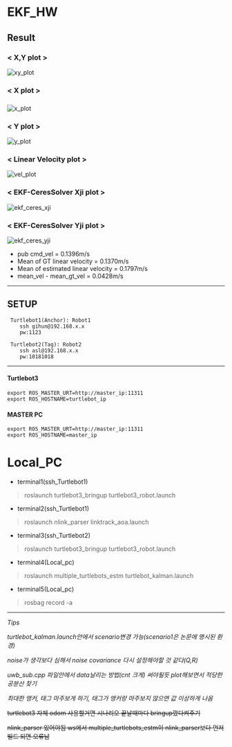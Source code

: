 # EKF_HW
## Result
### < X,Y plot >
![xy_plot](https://github.com/KYH04444/EKF_HW/assets/121211187/d3a8193e-9c89-45b7-bb66-575b90856b21)

### < X plot >

###


![x_plot](https://github.com/KYH04444/EKF_HW/assets/121211187/fa868073-f4fc-483d-be24-f0b132036326)

### < Y plot >


![y_plot](https://github.com/KYH04444/EKF_HW/assets/121211187/26ad6fef-6262-4a2c-81c8-42ea1881584f)


### < Linear Velocity plot >

![vel_plot](https://github.com/KYH04444/EKF_HW/assets/121211187/7621dcdd-e913-419a-87d1-5914031279c0)

### < EKF-CeresSolver Xji plot >

![ekf_ceres_xji](https://github.com/KYH04444/EKF_HW/assets/121211187/e4ea534a-3867-422c-b540-e3363a183e27)

### < EKF-CeresSolver Yji plot >

![ekf_ceres_yji](https://github.com/KYH04444/EKF_HW/assets/121211187/33c3efc3-6bde-4809-9957-69ea0ac8759d)


- pub cmd_vel = 0.1396m/s
- Mean of GT linear velocity = 0.1370m/s
- Mean of estimated linear velocity =  0.1797m/s
- mean_vel - mean_gt_vel = 0.0428m/s
---
## SETUP
     Turtlebot1(Anchor): Robot1
        ssh gihun@192.168.x.x
        pw:1123

     Turtlebot2(Tag): Robot2
        ssh asl@192.168.x.x
        pw:10181018
--- 

#### Turtlebot3

    export ROS_MASTER_URT=http://master_ip:11311
    export ROS_HOSTNAME=turtlebot_ip

#### MASTER PC

    export ROS_MASTER_URT=http://master_ip:11311
    export ROS_HOSTNAME=master_ip


# Local_PC

- terminal1(ssh_Turtlebot1)
>roslaunch turtlebot3_bringup turtlebot3_robot.launch 

- terminal2(ssh_Turtlebot1)
>roslaunch nlink_parser linktrack_aoa.launch 

- terminal3(ssh_Turtlebot2)
>roslaunch turtlebot3_bringup turtlebot3_robot.launch 

- terminal4(Local_pc)
>roslaunch multiple_turtlebots_estm turtlebot_kalman.launch 

- terminal5(Local_pc)
>rosbag record -a    

---------------
   
        
*Tips*

_turtlebot_kalman.launch안에서 scenario변경 가능(scenario1은 논문에 명시된 환경)_

_noise가 생각보다 심해서 noise covariance 다시 설정해야할 것 같다(Q,R)_

_uwb_sub.cpp 파일안에서 data날리는 방법(cnt 크게) 써야될듯 plot해보면서 적당한 공분산 찾기_
    
_최대한 앵커, 태그 마주보게 하기, 태그가 앵커랑 마주보지 않으면 값 이상하게 나옴_

~~turtlebot3 자체 odom 사용할거면 시나리오 끝날때마다 bringup껐다켜주기~~

~~nlink_parser 있어야됨 ws에서 multiple_turtlebots_estm이 nlink_parser보다 먼저 빌드 되면 오류남~~

